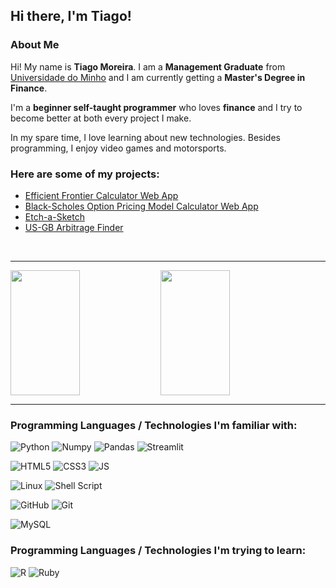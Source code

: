 ## Hi there, I'm Tiago!

### About Me

Hi! My name is **Tiago Moreira**. I am a **Management Graduate** from [Universidade do Minho](https://www.uminho.pt/PT) and I am currently getting a **Master's Degree in Finance**. 

I'm a **beginner self-taught programmer** who loves **finance** and I try to become better at both every project I make.

In my spare time, I love learning about new technologies. Besides programming, I enjoy video games and motorsports.

### Here are some of my projects:
- [Efficient Frontier Calculator Web App](https://tfsm00-markowitz-efficient-frontier-efficient-frontier-foagx5.streamlit.app/https://tfsm00-markowitz-efficient-frontier-efficient-frontier-foagx5.streamlit.app/)
- [Black-Scholes Option Pricing Model Calculator Web App](https://tfsm00-black-scholes-calculator-bsm-streamlit-rm6hsi.streamlit.app/)
- [Etch-a-Sketch](https://tfsm00.github.io/Etch-a-Sketch/)
- [US-GB Arbitrage Finder](https://github.com/TFSM00/US-GB-Arbitrage-Finder)

<br>

---

<img align="left" height="200" width="47%" src="https://github-readme-stats.vercel.app/api?username=tfsm00&theme=algolia" />
<img height="200" width="47%" src="https://github-readme-stats.vercel.app/api/top-langs/?username=tfsm00&layout=compact" />

---

### Programming Languages / Technologies I'm familiar with:
![Python](https://img.shields.io/badge/Python-FFD43B?style=for-the-badge&logo=python&logoColor=blue)
![Numpy](https://img.shields.io/badge/Numpy-777BB4?style=for-the-badge&logo=numpy&logoColor=white)
![Pandas](https://img.shields.io/badge/Pandas-2C2D72?style=for-the-badge&logo=pandas&logoColor=white)
![Streamlit](https://img.shields.io/badge/Streamlit-FF4B4B?style=for-the-badge&logo=Streamlit&logoColor=white)

![HTML5](https://img.shields.io/badge/HTML5-E34F26?style=for-the-badge&logo=html5&logoColor=white)
![CSS3](https://img.shields.io/badge/CSS3-1572B6?style=for-the-badge&logo=css3&logoColor=white)
![JS](https://img.shields.io/badge/JavaScript-323330?style=for-the-badge&logo=javascript&logoColor=F7DF1E)

![Linux](https://img.shields.io/badge/Linux-FCC624?style=for-the-badge&logo=linux&logoColor=black)
![Shell Script](https://img.shields.io/badge/Shell_Script-121011?style=for-the-badge&logo=gnu-bash&logoColor=white)

![GitHub](https://img.shields.io/badge/GitHub-100000?style=for-the-badge&logo=github&logoColor=white)
![Git](https://img.shields.io/badge/GIT-E44C30?style=for-the-badge&logo=git&logoColor=white)

![MySQL](https://img.shields.io/badge/MySQL-005C84?style=for-the-badge&logo=mysql&logoColor=white)

### Programming Languages / Technologies I'm trying to learn:

![R](https://img.shields.io/badge/R-276DC3?style=for-the-badge&logo=r&logoColor=white)
![Ruby](https://img.shields.io/badge/Ruby-CC342D?style=for-the-badge&logo=ruby&logoColor=white)
